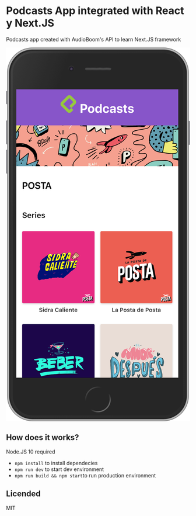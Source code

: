 # Podcasts App integrated with React y Next.JS

Podcasts app created with AudioBoom's API to learn Next.JS framework

![App screenshot](./.readme-static/screenshot.png)

## How does it works?

Node.JS 10 required

* `npm install` to install dependecies
* `npm run dev` to start dev environment
* `npm run build && npm start`to run production environment

## Licended

MIT